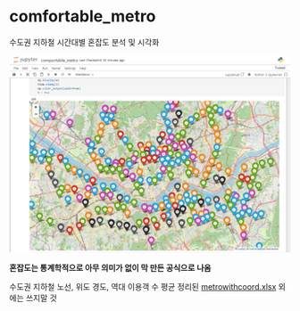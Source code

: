# comfortable_metro
수도권 지하철 시간대별 혼잡도 분석 및 시각화

<img src="https://raw.githubusercontent.com/kitsune03k/comfortable_metro/main/comfortable_metro_folium.png">

**혼잡도는 통계학적으로 아무 의미가 없이 막 만든 공식으로 나옴** 

수도권 지하철 노선, 위도 경도, 역대 이용객 수 평균 정리된 [metrowithcoord.xlsx](https://raw.githubusercontent.com/kitsune03k/comportable_metro/main/4_filefullfilled/metrowithcoord.xlsx) 외에는 쓰지말 것
